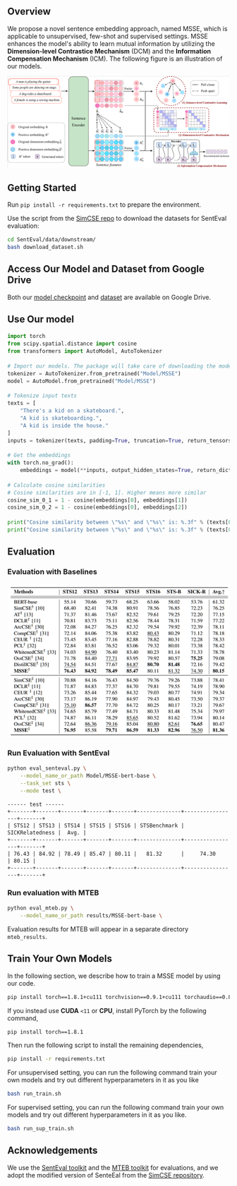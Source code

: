 ## Overview

We propose a novel sentence embedding approach, named MSSE, which is applicable to unsupervised, few-shot and supervised settings. 
MSSE enhances the model's ability to learn mutual information by utilizing the **Dimension-level Contrastice Mechanism** (DCM) and the **Information Compensation Mechanism** (ICM). The following figure is an illustration of our models.

![](figure/model.png)


## Getting Started

Run `pip install -r requirements.txt` to prepare the environment.

Use the script from the [SimCSE repo](https://github.com/princeton-nlp/SimCSE) to download the datasets for SentEval evaluation:

```bash
cd SentEval/data/downstream/
bash download_dataset.sh
```

## Access Our Model and Dataset from Google Drive
Both our [model checkpoint](https://drive.google.com/drive/folders/1_ioL3L7NJWUN4sQMyvdvgTAkb1YDZnx0?usp=drive_link) and [dataset](https://drive.google.com/file/d/1drl41wVn0aag8dSU2VXfOvtf2fN9dIKw/view?usp=drive_link) are available on Google Drive.


## Use Our model
``` python
import torch
from scipy.spatial.distance import cosine
from transformers import AutoModel, AutoTokenizer

# Import our models. The package will take care of downloading the models from the google drives
tokenizer = AutoTokenizer.from_pretrained("Model/MSSE")
model = AutoModel.from_pretrained("Model/MSSE")

# Tokenize input texts
texts = [
    "There's a kid on a skateboard.",
    "A kid is skateboarding.",
    "A kid is inside the house."
]
inputs = tokenizer(texts, padding=True, truncation=True, return_tensors="pt")

# Get the embeddings
with torch.no_grad():
    embeddings = model(**inputs, output_hidden_states=True, return_dict=True).pooler_output

# Calculate cosine similarities
# Cosine similarities are in [-1, 1]. Higher means more similar
cosine_sim_0_1 = 1 - cosine(embeddings[0], embeddings[1])
cosine_sim_0_2 = 1 - cosine(embeddings[0], embeddings[2])

print("Cosine similarity between \"%s\" and \"%s\" is: %.3f" % (texts[0], texts[1], cosine_sim_0_1))
print("Cosine similarity between \"%s\" and \"%s\" is: %.3f" % (texts[0], texts[2], cosine_sim_0_2))

```
## Evaluation
### Evaluation with Baselines
![](figure/result.png)

### Run Evaluation with SentEval
```bash
python eval_senteval.py \
    --model_name_or_path Model/MSSE-bert-base \
    --task_set sts \
    --mode test \
```

```
------ test ------
+-------+-------+-------+-------+-------+--------------+-----------------+-------+
| STS12 | STS13 | STS14 | STS15 | STS16 | STSBenchmark | SICKRelatedness |  Avg. |
+-------+-------+-------+-------+-------+--------------+-----------------+-------+
| 76.43 | 84.92 | 78.49 | 85.47 | 80.11 |   81.32      |     74.30       | 80.15 |
+-------+-------+-------+-------+-------+--------------+-----------------+-------+
```

### Run evaluation with MTEB
``` bash
python eval_mteb.py \
    --model_name_or_path results/MSSE-bert-base \
```
Evaluation results for MTEB will appear in a separate directory `mteb_results`.


## Train Your Own Models

In the following section, we describe how to train a MSSE model by using our code.

```bash
pip install torch==1.8.1+cu111 torchvision==0.9.1+cu111 torchaudio==0.8.1 -f https://download.pytorch.org/whl/torch_stable.html
```

If you instead use **CUDA** `<11` or **CPU**, install PyTorch by the following command,

```bash
pip install torch==1.8.1
```

Then run the following script to install the remaining dependencies,

```bash
pip install -r requirements.txt
```
For unsupervised setting, you can run the following command train your own models and try out different hyperparameters in it as you like
```bash
bash run_train.sh
```

For supervised setting, you can run the following command train your own models and try out different hyperparameters in it as you like.
```bash
bash run_sup_train.sh
```

## Acknowledgements

We use the [SentEval toolkit](https://github.com/facebookresearch/SentEval) and the [MTEB toolkit](https://github.com/embeddings-benchmark/mteb) for evaluations, and we adopt the modified version of SenteEal from the [SimCSE repository](https://github.com/princeton-nlp/SimCSE).